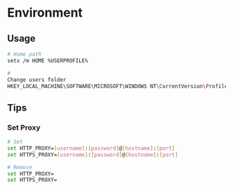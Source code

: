 # Environment

## Usage

```sh
# Home path
setx /m HOME %USERPROFILE%

#
Change users folder
HKEY_LOCAL_MACHINE\SOFTWARE\MICROSOFT\WINDOWS NT\CurrentVersion\ProfileList
```

## Tips

### Set Proxy

```sh
# Set
set HTTP_PROXY=[username]:[password]@[hostname]:[port]
set HTTPS_PROXY=[username]:[password]@[hostname]:[port]

# Remove
set HTTP_PROXY=
set HTTPS_PROXY=
```
